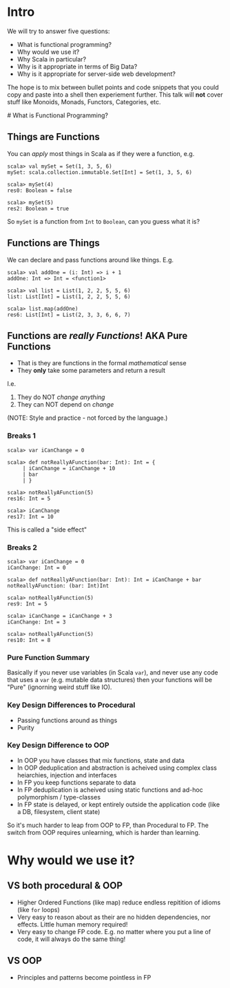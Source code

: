 # Intro

We will try to answer five questions:

 - What is functional programming?
 - Why would we use it?
 - Why Scala in particular?
 - Why is it appropriate in terms of Big Data?
 - Why is it appropriate for server-side web development?

The hope is to mix between bullet points and code snippets that you could copy and paste into a shell then experiement further.  This talk will **not** cover stuff like Monoids, Monads, Functors, Categories, etc.

# What is Functional Programming?

## Things are Functions

You can *apply* most things in Scala as if they were a function, e.g.

```
scala> val mySet = Set(1, 3, 5, 6)
mySet: scala.collection.immutable.Set[Int] = Set(1, 3, 5, 6)

scala> mySet(4)
res0: Boolean = false

scala> mySet(5)
res2: Boolean = true
```

So `mySet` is a function from `Int` to `Boolean`, can you guess what it is?

## Functions are Things

We can declare and pass functions around like things. E.g.

```
scala> val addOne = (i: Int) => i + 1
addOne: Int => Int = <function1>

scala> val list = List(1, 2, 2, 5, 5, 6)
list: List[Int] = List(1, 2, 2, 5, 5, 6)

scala> list.map(addOne)
res6: List[Int] = List(2, 3, 3, 6, 6, 7)
```

## Functions are *really Functions*! AKA Pure Functions

 - That is they are functions in the formal *mathematical* sense
 - They **only** take some parameters and return a result

I.e.

1. They do NOT *change anything*
2. They can NOT depend on *change*

(NOTE: Style and practice - not forced by the language.)

### Breaks 1

```
scala> var iCanChange = 0

scala> def notReallyAFunction(bar: Int): Int = {
     | iCanChange = iCanChange + 10
     | bar
     | }
     
scala> notReallyAFunction(5)
res16: Int = 5

scala> iCanChange
res17: Int = 10
```

This is called a "side effect"

### Breaks 2

```
scala> var iCanChange = 0
iCanChange: Int = 0

scala> def notReallyAFunction(bar: Int): Int = iCanChange + bar
notReallyAFunction: (bar: Int)Int

scala> notReallyAFunction(5)
res9: Int = 5

scala> iCanChange = iCanChange + 3
iCanChange: Int = 3

scala> notReallyAFunction(5)
res10: Int = 8
```

### Pure Function Summary

Basically if you never use variables (in Scala `var`), and never use any code that uses a `var` (e.g. mutable data structures) then your functions will be "Pure" (ignorning weird stuff like IO).

### Key Design Differences to Procedural

 - Passing functions around as things
 - Purity

### Key Design Difference to OOP

 - In OOP you have classes that mix functions, state and data
 - In OOP deduplication and abstraction is acheived using complex class heiarchies, injection and interfaces
 - In FP you keep functions separate to data
 - In FP deduplication is acheived using static functions and ad-hoc polymorphism / type-classes
 - In FP state is delayed, or kept entirely outside the application code (like a DB, filesystem, client state)

So it's much harder to leap from OOP to FP, than Procedural to FP. The switch from OOP requires unlearning, which is harder than learning.

# Why would we use it?

## VS both procedural & OOP

 - Higher Ordered Functions (like map) reduce endless repitition of idioms (like `for` loops)
 - Very easy to reason about as their are no hidden dependencies, nor effects. Little human memory required!
 - Very easy to change FP code. E.g. no matter where you put a line of code, it will always do the same thing!

## VS OOP

 - Principles and patterns become pointless in FP

